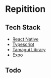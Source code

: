 # Repitition

## Tech Stack
- [React Native](https://reactnative.dev)
- [Typescript](https://www.typescriptlang.org)
- [Tamagui Library](https://tamagui.dev)
- [Expo](https://expo.dev)

## Todo

